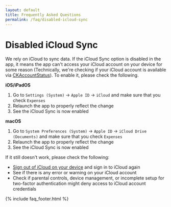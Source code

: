 ```yaml
---
layout: default
title: Frequently Asked Questions
permalink: /faq/disabled-icloud-sync
---
```


# Disabled iCloud Sync

We rely on iCloud to sync data. If the iCloud Sync option is disabled in the app, it means the app can't access your iCloud account on your device for some reason (Technically, we're checking if your iCloud account is available via [CKAccountStatus](https://developer.apple.com/documentation/cloudkit/ckaccountstatus)). To enable it, please check the following.

**iOS/iPadOS**

1. Go to `Settings (System)` → `Apple ID` → `iCloud` and make sure that you check `Expenses`
2. Relaunch the app to properly reflect the change
3. See the iCloud Sync is now enabled

**macOS**

1. Go to `System Preferences (System)` → `Apple ID` → `iCloud Drive (Documents)` and make sure that you check `Expenses`
2. Relaunch the app to properly reflect the change
3. See the iCloud Sync is now enabled

If it still doesn't work, please check the following:
- [Sign out of iCloud on your device](https://support.apple.com/en-us/HT208242) and sign in to iCloud again
- See if there is any error or warning on your iCloud account
- Check if parental controls, device management, or incomplete setup for two-factor authentication might deny access to iCloud account credentials

{% include faq_footer.html %}
